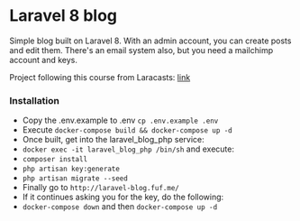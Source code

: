 # Laravel 8 blog

Simple blog built on Laravel 8. 
With an admin account, you can create posts and edit them.
There's an email system also, but you need a mailchimp account
and keys.

Project following this course from Laracasts:
[link](https://laracasts.com/series/laravel-8-from-scratch)

### Installation

- Copy the .env.example to .env `cp .env.example .env`
- Execute `docker-compose build && docker-compose up -d`
- Once built, get into the laravel_blog_php service:
- `docker exec -it laravel_blog_php /bin/sh` and execute:
- `composer install`
- `php artisan key:generate`
- `php artisan migrate --seed`
- Finally go to `http://laravel-blog.fuf.me/`
- If it continues asking you for the key, do the following:
- `docker-compose down` and then `docker-compose up -d`
